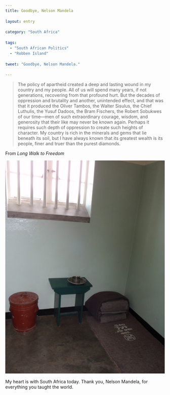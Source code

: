 ```yaml
---
title: Goodbye, Nelson Mandela

layout: entry

category: "South Africa"

tags:
  - "South African Politics"
  - "Robben Island"

tweet: "Goodbye, Nelson Mandela."

---
```



> The policy of apartheid created a deep and lasting wound in my country and my people. All of us will spend many years, if not generations, recovering from that profound hurt. But the decades of oppression and brutality and another, unintended effect, and that was that it produced the Oliver Tambos, the Walter Sisulus, the Chief Luthulis, the Yusuf Dadoos, the Bram Fischers, the Robert Sobukwes of our time––men of such extraordinary courage, wisdom, and generosity that their like may never be known again. Perhaps it requires such depth of oppression to create such heights of character. My country is rich in the minerals and gems that lie beneath its soil, but I have always known that its greatest wealth is its people, finer and truer than the purest diamonds.

 From _Long Walk to Freedom_

![Mandela cell](/photos/mandelacell.jpg "Nelson Mandela's cell at Robben Island")


My heart is with South Africa today. Thank you, Nelson Mandela, for everything you taught the world. 